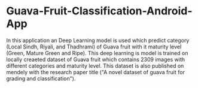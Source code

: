 # Guava-Fruit-Classification-Android-App
In this application an Deep Learning model is used which predict category (Local Sindh, Riyali, and Thadhrami) of Guava fruit with it maturity level (Green, Mature Green and Ripe).
This deep learning is model is trained on locally creaeted dataset of Guava fruit which contains 2309 images with different categories and maturity level.
This dataset is also published on mendely with the research paper title ("A novel dataset of guava fruit for grading and classification").
